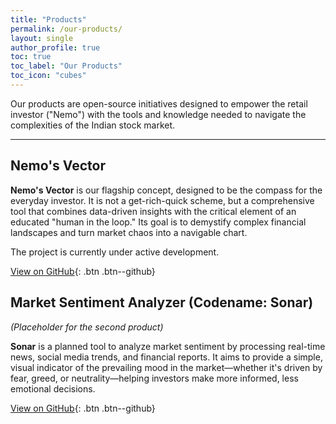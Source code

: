 ```yaml
---
title: "Products"
permalink: /our-products/
layout: single
author_profile: true
toc: true
toc_label: "Our Products"
toc_icon: "cubes"
---
```


Our products are open-source initiatives designed to empower the retail investor ("Nemo") with the tools and knowledge needed to navigate the complexities of the Indian stock market.

---

## Nemo's Vector

**Nemo's Vector** is our flagship concept, designed to be the compass for the everyday investor. It is not a get-rich-quick scheme, but a comprehensive tool that combines data-driven insights with the critical element of an educated "human in the loop." Its goal is to demystify complex financial landscapes and turn market chaos into a navigable chart.

The project is currently under active development.

[View on GitHub](https://github.com/your-username/nemos-vector){: .btn .btn--github}

## Market Sentiment Analyzer (Codename: Sonar)

*(Placeholder for the second product)*

**Sonar** is a planned tool to analyze market sentiment by processing real-time news, social media trends, and financial reports. It aims to provide a simple, visual indicator of the prevailing mood in the market—whether it's driven by fear, greed, or neutrality—helping investors make more informed, less emotional decisions.

[View on GitHub](https://github.com/your-username/sonar-repo){: .btn .btn--github}
